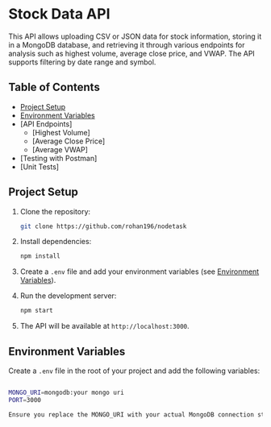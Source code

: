 # Stock Data API

This API allows uploading CSV or JSON data for stock information, storing it in a MongoDB database, and retrieving it through various endpoints for analysis such as highest volume, average close price, and VWAP. The API supports filtering by date range and symbol.

## Table of Contents

- [Project Setup](#project-setup)
- [Environment Variables](#environment-variables)
- [API Endpoints]
  - [Highest Volume]
  - [Average Close Price]
  - [Average VWAP]
- [Testing with Postman]
- [Unit Tests]
  
## Project Setup

1. Clone the repository:
    ```bash
    git clone https://github.com/rohan196/nodetask
    ```

2. Install dependencies:
    ```bash
    npm install
    ```

3. Create a `.env` file and add your environment variables (see [Environment Variables](#environment-variables)).

4. Run the development server:
    ```bash
    npm start
    ```

5. The API will be available at `http://localhost:3000`.

## Environment Variables

Create a `.env` file in the root of your project and add the following variables:

```bash

MONGO_URI=mongodb:your mongo uri
PORT=3000

Ensure you replace the MONGO_URI with your actual MongoDB connection string
